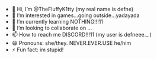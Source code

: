 - 👋 Hi, I’m @TheFluffyK1tty (my real name is defne)
- 👀 I’m interested in games...going outside...yadayada
-  🌱 I’m currently learning NOTHING!!!11
- 💞️ I’m looking to collaborate on ...
- 📫 How to reach me DISCORD!!!11 (my user is defneee._.)
- 😄 Pronouns: she/they. NEVER.EVER.USE he/him
- ⚡ Fun fact: im stupid!

<!---
TheFluffyK1tty/TheFluffyK1tty is a ✨ special ✨ repository because its `README.md` (this file) appears on your GitHub profile.
You can click the Preview link to take a look at your changes.
--->
